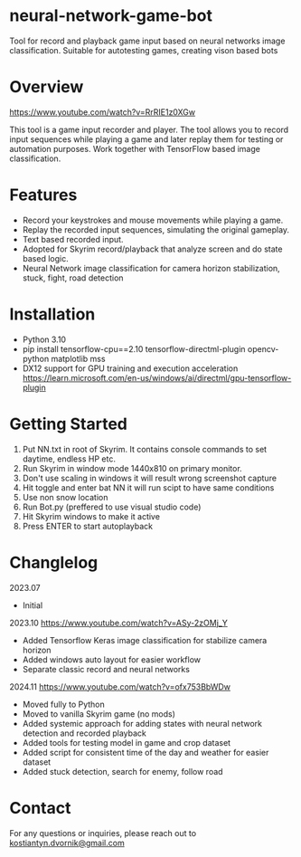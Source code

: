 # neural-network-game-bot
Tool for record and playback game input based on neural networks image classification. Suitable for autotesting games, creating vison based bots

# Overview
https://www.youtube.com/watch?v=RrRIE1z0XGw

This tool is a game input recorder and player. The tool allows you to record input sequences while playing a game and later replay them for testing or automation purposes. Work together with TensorFlow based image classification.

# Features
- Record your keystrokes and mouse movements while playing a game.
- Replay the recorded input sequences, simulating the original gameplay.
- Text based recorded input.
- Adopted for Skyrim record/playback that analyze screen and do state based logic.
- Neural Network image classification for camera horizon stabilization, stuck, fight, road detection

# Installation
- Python 3.10
- pip install tensorflow-cpu==2.10 tensorflow-directml-plugin opencv-python matplotlib mss
- DX12 support for GPU training and execution acceleration
https://learn.microsoft.com/en-us/windows/ai/directml/gpu-tensorflow-plugin

# Getting Started
1. Put NN.txt in root of Skyrim. It contains console commands to set daytime, endless HP etc.
1. Run Skyrim in window mode 1440x810 on primary monitor. 
1. Don't use scaling in windows it will result wrong screenshot capture
1. Hit toggle and enter bat NN it will run scipt to have same conditions
1. Use non snow location
1. Run Bot.py (preffered to use visual studio code)
1. Hit Skyrim windows to make it active
1. Press ENTER to start autoplayback

# Changlelog
2023.07 
- Initial

2023.10
https://www.youtube.com/watch?v=ASy-2zOMj_Y
- Added Tensorflow Keras image classification for stabilize camera horizon
- Added windows auto layout for easier workflow
- Separate classic record and neural networks 

2024.11
https://www.youtube.com/watch?v=ofx753BbWDw
- Moved fully to Python
- Moved to vanilla Skyrim game (no mods)
- Added systemic approach for adding states with neural network detection and recorded playback
- Added tools for testing model in game and crop dataset
- Added script for consistent time of the day and weather for easier dataset 
- Added stuck detection, search for enemy, follow road

# Contact
For any questions or inquiries, please reach out to kostiantyn.dvornik@gmail.com
